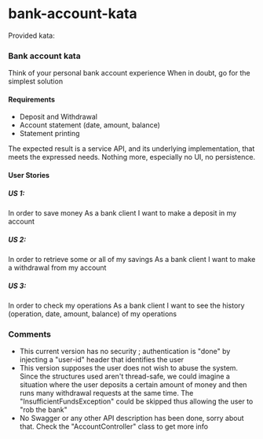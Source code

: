 # bank-account-kata
Provided kata:
### Bank account kata

Think of your personal bank account experience When in doubt, go for the simplest solution

#### Requirements
- Deposit and Withdrawal
- Account statement (date, amount, balance)
- Statement printing

The expected result is a service API, and its underlying implementation, that meets the expressed needs.
  Nothing more, especially no UI, no persistence.
#### User Stories
##### US 1:
In order to save money
As a bank client
I want to make a deposit in my account
##### US 2:
In order to retrieve some or all of my savings
As a bank client
I want to make a withdrawal from my account
##### US 3:
In order to check my operations
As a bank client
I want to see the history (operation, date, amount, balance) of my operations
### Comments
- This current version has no security ; authentication is "done" by injecting a "user-id" header that identifies the
  user
- This version supposes the user does not wish to abuse the system. Since the structures used aren't thread-safe,
  we could imagine a situation where the user deposits a certain amount of money and then runs
  many withdrawal requests at the same time. The "InsufficientFundsException"
  could be skipped thus allowing the user to "rob the bank"
- No Swagger or any other API description has been done, sorry about that. Check the "AccountController" class to
  get more info